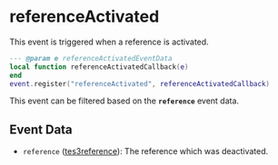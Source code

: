 # referenceActivated

This event is triggered when a reference is activated.

```lua
--- @param e referenceActivatedEventData
local function referenceActivatedCallback(e)
end
event.register("referenceActivated", referenceActivatedCallback)
```

This event can be filtered based on the **`reference`** event data.

## Event Data

* `reference` ([tes3reference](../../types/tes3reference)): The reference which was deactivated.

